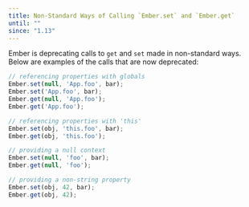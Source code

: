 ```yaml
---
title: Non-Standard Ways of Calling `Ember.set` and `Ember.get`
until: ""
since: "1.13"
---
```



Ember is deprecating calls to `get` and `set` made in non-standard ways.  Below are examples
of the calls that are now deprecated:

```javascript
// referencing properties with globals
Ember.set(null, 'App.foo', bar);
Ember.set('App.foo', bar);
Ember.get(null, 'App.foo');
Ember.get('App.foo');

// referencing properties with 'this'
Ember.set(obj, 'this.foo', bar);
Ember.get(obj, 'this.foo');

// providing a null context
Ember.set(null, 'foo', bar);
Ember.get(null, 'foo');

// providing a non-string property
Ember.set(obj, 42, bar);
Ember.get(obj, 42);
```